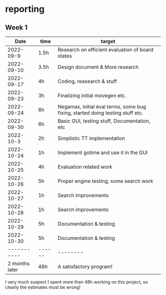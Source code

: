 #  reporting

## Week 1

Date       | time | target |
-----------|------|--------|
2022-09-9 | 1.5h | Research on efficient evaluation of board states |
2022-09-10 | 3.5h | Design document & More research |
2022-09-17 | 4h | Coding, reasearch & stuff |
2022-09-23 | 3h | Finalizing initial movegen etc. |
2022-09-24 | 6h | Negamax, initial eval terms, some bug fixing, started doing testing stuff etc. |
2022-09-30 | 6h | Basic GUI, testing stuff, Documentation, etc |
2022-10-3 | 2h | Simplistic TT implementation |
2022-10-24 | 1h | Implement gotime and use it in the GUI | 
2022-10-25 | 4h | Evaluation related work |
2022-10-26 | 5h | Proper engine testing, some search work |
2022-10-27 | 1h | Search improvements |
2022-10-28 | 1h | Search improvements |
2022-10-29 | 5h | Documentation & testing |
2022-10-30 | 5h | Documentation & testing |
-----------|------|--------|
2 months later | 48h | A satisfactory program! |

I very much suspect I spent more than 48h working on this project, so clearly the estimates must be wrong!
